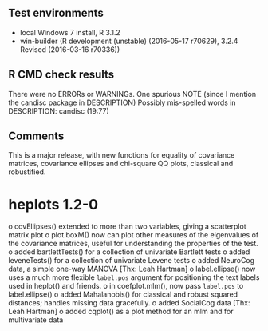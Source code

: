 ## Test environments
* local Windows 7 install, R 3.1.2
* win-builder (R development (unstable) (2016-05-17 r70629), 3.2.4 Revised (2016-03-16 r70336))

## R CMD check results
There were no ERRORs or WARNINGs.  One spurious NOTE (since I mention the candisc package in DESCRIPTION)
Possibly mis-spelled words in DESCRIPTION:
  candisc (19:77)

## Comments
This is a major release, with new functions for equality of covariance matrices, covariance ellipses and
chi-square QQ plots, classical and robustified.

# heplots 1.2-0

o covEllipses() extended to more than two variables, giving a scatterplot matrix plot
o plot.boxM() now can plot other measures of the eigenvalues of the covariance matrices,
  useful for understanding the properties of the test.
o added bartlettTests() for a collection of univariate Bartlett tests 
o added leveneTests() for a collection of univariate Levene tests 
o added NeuroCog data, a simple one-way MANOVA [Thx: Leah Hartman]
o label.ellipse() now uses a much more flexible `label.pos` argument for positioning the
  text labels used in heplot() and friends.
o in coefplot.mlm(), now pass `label.pos` to label.ellipse()
o added Mahalanobis() for classical and robust squared distances; handles missing data gracefully.
o added SocialCog data [Thx: Leah Hartman]
o added cqplot() as a plot method for an mlm and for multivariate data

